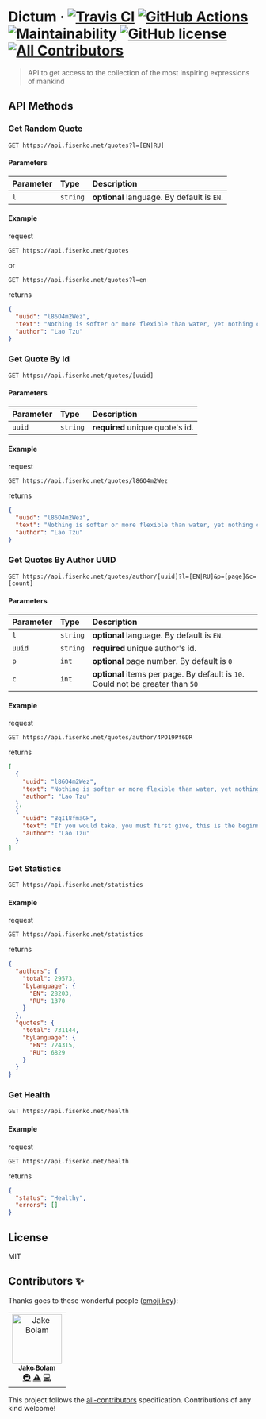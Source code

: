 # Dictum &middot; [![Travis CI](https://travis-ci.org/fisenkodv/dictum.svg?branch=master)](https://travis-ci.org/fisenkodv/dictum) [![GitHub Actions](https://action-badges.now.sh/fisenkodv/dictum?workflow=main)](https://github.com/fisenkodv/dictum/actions) [![Maintainability](https://api.codeclimate.com/v1/badges/e03dc36ba07a461b497a/maintainability)](https://codeclimate.com/github/fisenkodv/dictum/maintainability) [![GitHub license](https://img.shields.io/badge/license-MIT-blue.svg)](https://github.com/fisenkodv/dictum/blob/master/LICENSE) [![All Contributors](https://img.shields.io/badge/all_contributors-1-orange.svg?style=flat-square)](#contributors)

> API to get access to the collection of the most inspiring expressions of mankind

## API Methods

### Get Random Quote

```http
GET https://api.fisenko.net/quotes?l=[EN|RU]
```

#### Parameters

| Parameter | Type     | Description                                |
| :-------- | :------- | :----------------------------------------- |
| `l`       | `string` | **optional** language. By default is `EN`. |

#### Example

request

```http
GET https://api.fisenko.net/quotes
```

or

```http
GET https://api.fisenko.net/quotes?l=en
```

returns

```json
{
  "uuid": "l86O4m2Wez",
  "text": "Nothing is softer or more flexible than water, yet nothing can resist it.",
  "author": "Lao Tzu"
}
```

### Get Quote By Id

```http
GET https://api.fisenko.net/quotes/[uuid]
```

#### Parameters

| Parameter | Type     | Description                     |
| :-------- | :------- | :------------------------------ |
| `uuid`    | `string` | **required** unique quote's id. |

#### Example

request

```http
GET https://api.fisenko.net/quotes/l86O4m2Wez
```

returns

```json
{
  "uuid": "l86O4m2Wez",
  "text": "Nothing is softer or more flexible than water, yet nothing can resist it.",
  "author": "Lao Tzu"
}
```

### Get Quotes By Author UUID

```http
GET https://api.fisenko.net/quotes/author/[uuid]?l=[EN|RU]&p=[page]&c=[count]
```

#### Parameters

| Parameter | Type     | Description                                                                     |
| :-------- | :------- | :------------------------------------------------------------------------------ |
| `l`       | `string` | **optional** language. By default is `EN`.                                      |
| `uuid`    | `string` | **required** unique author's id.                                                |
| `p`       | `int`    | **optional** page number. By default is `0`                                     |
| `c`       | `int`    | **optional** items per page. By default is `10`. Could not be greater than `50` |

#### Example

request

```http
GET https://api.fisenko.net/quotes/author/4PO19Pf6DR
```

returns

```json
[
  {
    "uuid": "l86O4m2Wez",
    "text": "Nothing is softer or more flexible than water, yet nothing can resist it.",
    "author": "Lao Tzu"
  },
  {
    "uuid": "BqI18fmaGH",
    "text": "If you would take, you must first give, this is the beginning of intelligence.",
    "author": "Lao Tzu"
  }
]
```

### Get Statistics

```http
GET https://api.fisenko.net/statistics
```

#### Example

request

```http
GET https://api.fisenko.net/statistics
```

returns

```json
{
  "authors": {
    "total": 29573,
    "byLanguage": {
      "EN": 28203,
      "RU": 1370
    }
  },
  "quotes": {
    "total": 731144,
    "byLanguage": {
      "EN": 724315,
      "RU": 6829
    }
  }
}
```

### Get Health

```http
GET https://api.fisenko.net/health
```

#### Example

request

```http
GET https://api.fisenko.net/health
```

returns

```json
{
  "status": "Healthy",
  "errors": []
}
```

## License

MIT

## Contributors ✨

Thanks goes to these wonderful people ([emoji key](https://allcontributors.org/docs/en/emoji-key)):

<!-- ALL-CONTRIBUTORS-LIST:START - Do not remove or modify this section -->
<!-- prettier-ignore -->
<table>
  <tr>
    <td align="center"><a href="https://jakebolam.com"><img src="https://avatars2.githubusercontent.com/u/3534236?v=4" width="100px;" alt="Jake Bolam"/><br /><sub><b>Jake Bolam</b></sub></a><br /><a href="#infra-jakebolam" title="Infrastructure (Hosting, Build-Tools, etc)">🚇</a> <a href="https://github.com/fisenkodv/dictum/commits?author=jakebolam" title="Tests">⚠️</a> <a href="https://github.com/fisenkodv/dictum/commits?author=jakebolam" title="Code">💻</a></td>
  </tr>
</table>

<!-- ALL-CONTRIBUTORS-LIST:END -->

This project follows the [all-contributors](https://github.com/all-contributors/all-contributors) specification. Contributions of any kind welcome!
